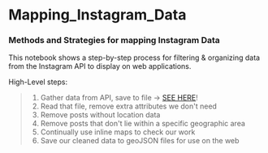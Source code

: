 # Mapping_Instagram_Data

### Methods and Strategies for mapping Instagram Data  

This notebook shows a step-by-step process for filtering & organizing data from the Instagram API to display on web applications.   

High-Level steps:
> 1. Gather data from API, save to file -> [SEE HERE](https://github.com/jefarrell/Python-Instagram_API_Scripts/blob/master/instagramTagSearch.py)!
> 2. Read that file, remove extra attributes we don't need
> 3. Remove posts without location data
> 4. Remove posts that don't lie within a specific geographic area
> 5. Continually use inline maps to check our work
> 6. Save our cleaned data to geoJSON files for use on the web
